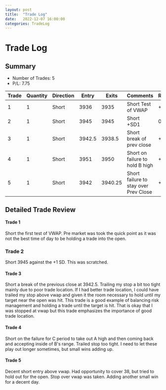 ```yaml
---
layout: post
title:  "Trade Log"
date:   2022-12-07 16:00:00
categories: TradeLog
---
```

# Trade Log
## Summary
- Number of Trades: 5
- P/L: 7.75

| Trade | Quantity | Direction | Entry  | Exits   | Comments                             | Result | Period |
| ----- | -------- | --------- | ------ | ------- | ------------------------------------ | ------ | ------ |
| 1     | 1        | Short     | 3936   | 3935    | Short Test of VWAP                   | +1     | V      |
| 2     | 1        | Short     | 3945   | 3945    | Short +SD1                           | 0      | A      |
| 3     | 1        | Short     | 3942.5 | 3938.5  | Short break of prev close            | +4     | A      |
| 4     | 1        | Short     | 3951   | 3950    | Short on failure to hold B high       | +1     | C      |
| 5     | 1        | Short     | 3942   | 3940.25 | Short failure to stay over Prev Close | +1.75  | C      | 


## Detailed Trade Review

#### Trade 1
Short the first test of VWAP. Pre market was took the quick point as it was not the best time of day to be holding a trade into the open.

### Trade 2
Short 3945 against the +1 SD. This was scratched.

#### Trade 3
Short a break of the previous close at 3942.5. Trailing my stop a bit too tight mainly due to poor trade location. If I had better trade location, I could have trailed my stop above vwap and given it the room necessary to hold until my target near the open was hit. This trade is a good example of balancing risk management and holding a trade until the target is hit. That is okay that I was stopped at vwap but this trade emphasizes the importance of good trade location.

#### Trade 4
Short on the failure for C period to take out A high and then coming back and accepting inside of B's range. Trailed stop too tight. I need to let these play out longer sometimes, but small wins adding up. 


#### Trade 5
Decent short entry above vwap. Had opportunity to cover 38, but tried to hold out for the open. Stop over vwap was taken. Adding another small win for a decent day. 